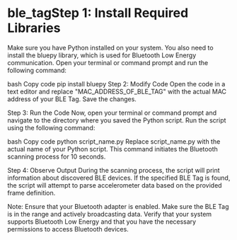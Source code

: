# ble_tagStep 1: Install Required Libraries
Make sure you have Python installed on your system. You also need to install the bluepy library, which is used for Bluetooth Low Energy communication. Open your terminal or command prompt and run the following command:

bash
Copy code
pip install bluepy
Step 2: Modify Code
Open the code in a text editor and replace "MAC_ADDRESS_OF_BLE_TAG" with the actual MAC address of your BLE Tag. Save the changes.

Step 3: Run the Code
Now, open your terminal or command prompt and navigate to the directory where you saved the Python script. Run the script using the following command:

bash
Copy code
python script_name.py
Replace script_name.py with the actual name of your Python script. This command initiates the Bluetooth scanning process for 10 seconds.

Step 4: Observe Output
During the scanning process, the script will print information about discovered BLE devices. If the specified BLE Tag is found, the script will attempt to parse accelerometer data based on the provided frame definition.

Note:
Ensure that your Bluetooth adapter is enabled.
Make sure the BLE Tag is in the range and actively broadcasting data.
Verify that your system supports Bluetooth Low Energy and that you have the necessary permissions to access Bluetooth devices.
